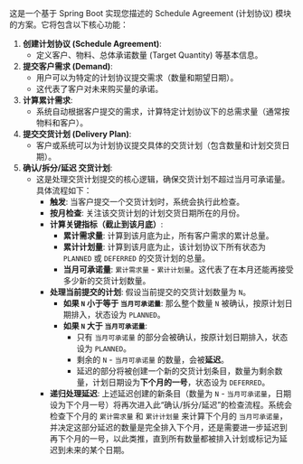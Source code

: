 这是一个基于 Spring Boot 实现您描述的 Schedule Agreement (计划协议) 模块的方案。它将包含以下核心功能：

1.  **创建计划协议 (Schedule Agreement)**:
    *   定义客户、物料、总体承诺数量 (Target Quantity) 等基本信息。
2.  **提交客户需求 (Demand)**:
    *   用户可以为特定的计划协议提交需求（数量和期望日期）。
    *   这代表了客户对未来购买量的承诺。
3.  **计算累计需求**:
    *   系统自动根据客户提交的需求，计算特定计划协议下的总需求量（通常按物料和客户）。
4.  **提交交货计划 (Delivery Plan)**:
    *   客户或系统可以为计划协议提交具体的交货计划（包含数量和计划交货日期）。
5.  **确认/拆分/延迟 交货计划**:
    *   这是处理交货计划提交的核心逻辑，确保交货计划不超过当月可承诺量。具体流程如下：
        *   **触发**: 当客户提交一个交货计划时，系统会执行此检查。
        *   **按月检查**: 关注该交货计划的计划交货日期所在的月份。
        *   **计算关键指标（截止到该月底）**:
            *   **累计需求量**: 计算到该月底为止，所有客户需求的累计总量。
            *   **累计计划量**: 计算到该月底为止，该计划协议下所有状态为 `PLANNED` 或 `DEFERRED` 的交货计划的总量。
            *   **当月可承诺量**: `累计需求量` - `累计计划量`。这代表了在本月还能再接受多少新的交货计划数量。
        *   **处理当前提交的计划**: 假设当前提交的交货计划数量为 `N`。
            *   **如果 `N` 小于等于 `当月可承诺量`**: 那么整个数量 `N` 被确认，按原计划日期排入，状态设为 `PLANNED`。
            *   **如果 `N` 大于 `当月可承诺量`**:
                *   只有 `当月可承诺量` 的部分会被确认，按原计划日期排入，状态设为 `PLANNED`。
                *   剩余的 `N` - `当月可承诺量` 的数量，会被**延迟**。
                *   延迟的部分将被创建一个新的交货计划条目，数量为剩余数量，计划日期设为**下个月的一号**，状态设为 `DEFERRED`。
        *   **递归处理延迟**: 上述延迟创建的新条目（数量为 `N` - `当月可承诺量`，日期设为下个月一号）将再次进入此“确认/拆分/延迟”的检查流程。系统会检查下个月的 `累计需求量` 和 `累计计划量` 来计算下个月的 `当月可承诺量`，并决定这部分延迟的数量是完全排入下个月，还是需要进一步延迟到再下个月的一号，以此类推，直到所有数量都被排入计划或标记为延迟到未来的某个日期。

